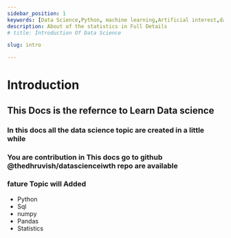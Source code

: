 ```yaml
---
sidebar_position: 1
keywords: [Data Science,Python, machine learning,Artificial interest,data analyst]
description: About of the statistics in Full Details
# title: Introduction Of Data Science

slug: intro

---
```


# Introduction

## This Docs is the refernce to Learn Data science

### In this docs all the data science topic are created in a little while

### You are contribution in This docs go to github @thedhruvish/datascienceiwth repo are available

### fature Topic will Added

- Python
- Sql
- numpy
- Pandas
- Statistics
